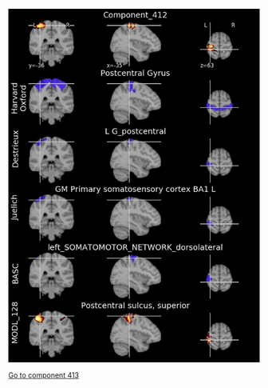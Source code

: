 


![412](preliminary/412.jpg "Component 412")

[Go to component 413](https://parietal-inria.github.io/MODL_atlas/512/413 "Component 413")